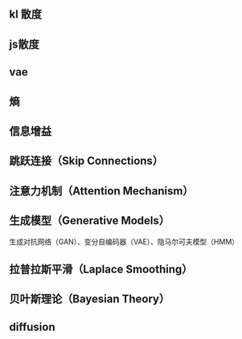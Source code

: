 
## kl 散度

## js散度

## vae

## 熵

## 信息增益

## 跳跃连接（Skip Connections）

## 注意力机制（Attention Mechanism）

## 生成模型（Generative Models）
生成对抗网络（GAN）、变分自编码器（VAE）、隐马尔可夫模型（HMM）

## 拉普拉斯平滑（Laplace Smoothing）
## 贝叶斯理论（Bayesian Theory）
## diffusion

